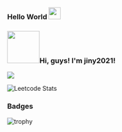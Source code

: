 ### Hello World <img src="https://media.giphy.com/media/hvRJCLFzcasrR4ia7z/giphy.gif" width="28px" height="28px" color="blue">

### <img src="https://cdn.dribbble.com/users/2287419/screenshots/8484902/hello.gif" width=75>Hi, guys! I'm jiny2021!

![](https://komarev.com/ghpvc/?username=jiny2021&color=green)

![Leetcode Stats](https://leetcard.jacoblin.cool/SKUNKERONI?theme=wtf&font=Bungee-Spice%202&ext=contest)

### Badges
![trophy](https://github-profile-trophy.vercel.app/?username=SKUNKERONI)
